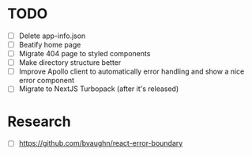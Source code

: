 # TODO

- [ ] Delete app-info.json
- [ ] Beatify home page
- [ ] Migrate 404 page to styled components
- [ ] Make directory structure better
- [ ] Improve Apollo client to automatically error handling and show a nice error component
- [ ] Migrate to NextJS Turbopack (after it's released)

# Research
- [ ] https://github.com/bvaughn/react-error-boundary
